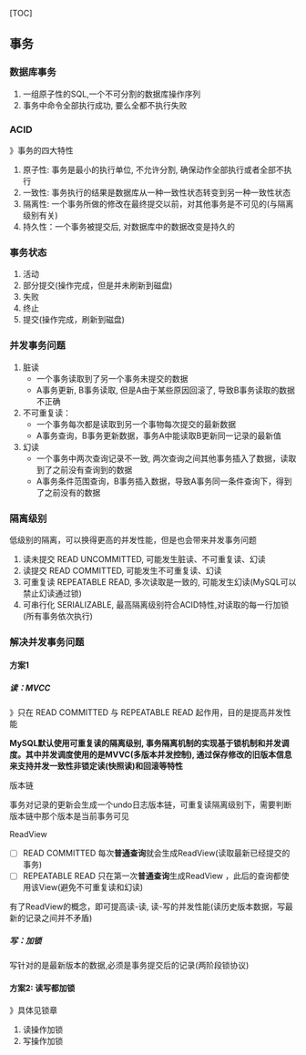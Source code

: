 [TOC]

## 事务

### 数据库事务

1.  一组原子性的SQL,一个不可分割的数据库操作序列
3.  事务中命令全部执行成功, 要么全都不执行失败

### ACID

》事务的四大特性

1.  原子性: 事务是最小的执行单位, 不允许分割, 确保动作全部执行或者全部不执行
2.  一致性: 事务执行的结果是数据库从一种一致性状态转变到另一种一致性状态
3.  隔离性: 一个事务所做的修改在最终提交以前，对其他事务是不可见的(与隔离级别有关)
4.  持久性：一个事务被提交后, 对数据库中的数据改变是持久的

### 事务状态

1. 活动
2. 部分提交(操作完成，但是并未刷新到磁盘)
3. 失败
4. 终止
5. 提交(操作完成，刷新到磁盘)

### 并发事务问题

1.  脏读
    * 一个事务读取到了另一个事务未提交的数据
    * A事务更新, B事务读取, 但是A由于某些原因回滚了, 导致B事务读取的数据不正确
2.  不可重复读：
    * 一个事务每次都是读取到另一个事物每次提交的最新数据
    * A事务查询，B事务更新数据，事务A中能读取B更新同一记录的最新值
3.  幻读
    * 一个事务中两次查询记录不一致, 两次查询之间其他事务插入了数据，读取到了之前没有查询到的数据
    * A事务条件范围查询，B事务插入数据，导致A事务同一条件查询下，得到了之前没有的数据

### 隔离级别

低级别的隔离，可以换得更高的并发性能，但是也会带来并发事务问题

1.  读未提交 READ UNCOMMITTED, 可能发生脏读、不可重复读、幻读
2.  读提交 READ COMMITTED, 可能发生不可重复读、幻读
3.  可重复读 REPEATABLE READ, 多次读取是一致的, 可能发生幻读(MySQL可以禁止幻读通过锁)
4.  可串行化 SERIALIZABLE, 最高隔离级别符合ACID特性,对读取的每一行加锁(所有事务依次执行)

### 解决并发事务问题

#### 方案1

##### 读：MVCC

》只在 READ COMMITTED 与 REPEATABLE READ 起作用，目的是提高并发性能

**MySQL默认使用可重复读的隔离级别, 事务隔离机制的实现基于锁机制和并发调度。其中并发调度使用的是MVVC(多版本并发控制), 通过保存修改的旧版本信息来支持并发一致性非锁定读(快照读)和回滚等特性**

版本链

事务对记录的更新会生成一个undo日志版本链，可重复读隔离级别下，需要判断版本链中那个版本是当前事务可见

ReadView

- [ ] READ COMMITTED 每次**普通查询**就会生成ReadView(读取最新已经提交的事务)
- [ ] REPEATABLE READ 只在第一次**普通查询**生成ReadView ，此后的查询都使用该View(避免不可重复读和幻读)

有了ReadView的概念，即可提高读-读, 读-写的并发性能(读历史版本数据，写最新的记录之间并不矛盾)

##### 写：加锁

写针对的是最新版本的数据,必须是事务提交后的记录(两阶段锁协议)

#### 方案2: 读写都加锁

》具体见锁章

1. 读操作加锁
2. 写操作加锁